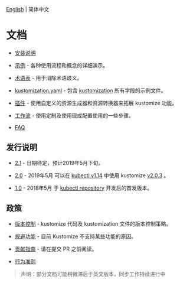 [English](../README.md) | 简体中文

# 文档

 * [安装说明](INSTALL.md)

 * [示例](../../examples) - 各种使用流程和概念的详细演示。

 * [术语表](../glossary.md) - 用于消除术语歧义。

 * [kustomization.yaml](kustomization.yaml) - 包含 
 [kustomization](../glossary.md#kustomization) 所有字段的示例文件。

 * [插件](../plugins.md) - 使用自定义的资源生成器和资源转换器来拓展 kustomize 功能。

 * [工作流](workflows.md) - 使用定制及使用现成配置使用的一些步骤。

 * [FAQ](../FAQ.md)


## 发行说明

 * [2.1](../v_2.1.0.md) - 日期待定，预计2019年5月下旬。

 * [2.0](../v_2.0.0.md) - 2019年5月
   可以在 [kubectl v1.14][kubectl] 中使用 kustomize [v2.0.3] 。

 * [1.0](../v_1.0.1.md) - 2018年5月
   于 [kubectl repository] 开发后的首发版本。


## 政策

 * [版本控制](../versioningPolicy.md) - kustomize 代码及 kustomization 文件的版本控制策略。

 * [规避功能](../eschewedFeatures.md) - 目前 Kustomize 不支持某些功能的原因。

 * [贡献指南](../../CONTRIBUTING.md) - 请在提交 PR 之前阅读。

 * [行为准则](../../code-of-conduct.md)

>声明：部分文档可能稍微滞后于英文版本，同步工作持续进行中

[v2.0.3]: https://github.com/kubernetes-sigs/kustomize/releases/tag/v2.0.3
[kubectl]: https://kubernetes.io/blog/2019/03/25/kubernetes-1-14-release-announcement
[kubectl repository]: https://github.com/kubernetes/kubectl
